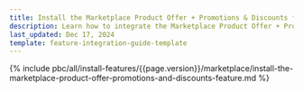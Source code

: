 ```yaml
---
title: Install the Marketplace Product Offer + Promotions & Discounts feature
description: Learn how to integrate the Marketplace Product Offer + Promotions & Discounts feature into a Spryker project.
last_updated: Dec 17, 2024
template: feature-integration-guide-template  
---
```


{% include pbc/all/install-features/{{page.version}}/marketplace/install-the-marketplace-product-offer-promotions-and-discounts-feature.md %} <!-- To edit, see /_includes/pbc/all/install-features/202505.0/marketplace/install-the-marketplace-product-offer-promotions-and-discounts-feature.md -->
